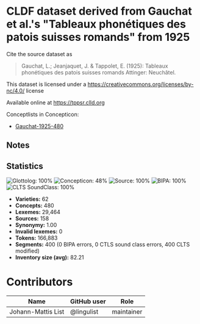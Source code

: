 # CLDF dataset derived from Gauchat et al.'s "Tableaux phonétiques des patois suisses romands" from 1925

Cite the source dataset as

> Gauchat, L.; Jeanjaquet, J. & Tappolet, E. (1925): Tableaux phonétiques des patois suisses romands Attinger: Neuchâtel.

This dataset is licensed under a https://creativecommons.org/licenses/by-nc/4.0/ license

Available online at https://tppsr.clld.org


Conceptlists in Concepticon:
- [Gauchat-1925-480](https://concepticon.clld.org/contributions/Gauchat-1925-480)
## Notes




## Statistics


![Glottolog: 100%](https://img.shields.io/badge/Glottolog-100%25-brightgreen.svg "Glottolog: 100%")
![Concepticon: 48%](https://img.shields.io/badge/Concepticon-48%25-red.svg "Concepticon: 48%")
![Source: 100%](https://img.shields.io/badge/Source-100%25-brightgreen.svg "Source: 100%")
![BIPA: 100%](https://img.shields.io/badge/BIPA-100%25-brightgreen.svg "BIPA: 100%")
![CLTS SoundClass: 100%](https://img.shields.io/badge/CLTS%20SoundClass-100%25-brightgreen.svg "CLTS SoundClass: 100%")

- **Varieties:** 62
- **Concepts:** 480
- **Lexemes:** 29,464
- **Sources:** 158
- **Synonymy:** 1.00
- **Invalid lexemes:** 0
- **Tokens:** 166,883
- **Segments:** 400 (0 BIPA errors, 0 CTLS sound class errors, 400 CLTS modified)
- **Inventory size (avg):** 82.21

# Contributors

Name               | GitHub user | Role
---                | ---         | ---
Johann-Mattis List | @lingulist | maintainer


